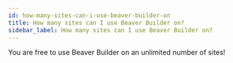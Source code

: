 ```yaml
---
id: how-many-sites-can-i-use-beaver-builder-on
title: How many sites can I use Beaver Builder on?
sidebar_label: How many sites can I use Beaver Builder on?
---
```


You are free to use Beaver Builder on an unlimited number of sites!
